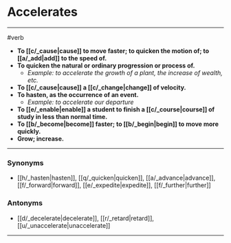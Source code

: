 # Accelerates
---
#verb
- **To [[c/_cause|cause]] to move faster; to quicken the motion of; to [[a/_add|add]] to the speed of.**
- **To quicken the natural or ordinary progression or process of.**
	- _Example: to accelerate the growth of a plant, the increase of wealth, etc._
- **To [[c/_cause|cause]] a [[c/_change|change]] of velocity.**
- **To hasten, as the occurrence of an event.**
	- _Example: to accelerate our departure_
- **To [[e/_enable|enable]] a student to finish a [[c/_course|course]] of study in less than normal time.**
- **To [[b/_become|become]] faster; to [[b/_begin|begin]] to move more quickly.**
- **Grow; increase.**
---
### Synonyms
- [[h/_hasten|hasten]], [[q/_quicken|quicken]], [[a/_advance|advance]], [[f/_forward|forward]], [[e/_expedite|expedite]], [[f/_further|further]]
### Antonyms
- [[d/_decelerate|decelerate]], [[r/_retard|retard]], [[u/_unaccelerate|unaccelerate]]
---
